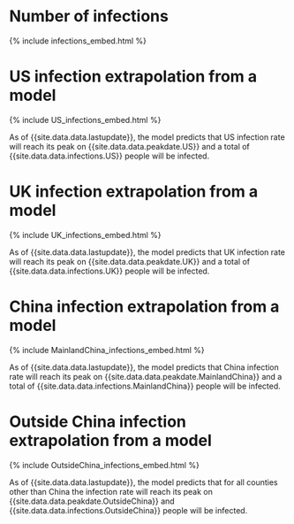 # Number of infections

{% include infections_embed.html %}

# US infection extrapolation from a model

{% include US_infections_embed.html %}

As of {{site.data.data.lastupdate}}, the model predicts that US infection rate will reach its peak on {{site.data.data.peakdate.US}} and a total of {{site.data.data.infections.US}} people will be infected.

# UK infection extrapolation from a model

{% include UK_infections_embed.html %}

As of {{site.data.data.lastupdate}}, the model predicts that UK infection rate will reach its peak on {{site.data.data.peakdate.UK}} and a total of {{site.data.data.infections.UK}} people will be infected.

# China infection extrapolation from a model

{% include MainlandChina_infections_embed.html %}

As of {{site.data.data.lastupdate}}, the model predicts that China infection rate will reach its peak on {{site.data.data.peakdate.MainlandChina}} and a total of {{site.data.data.infections.MainlandChina}} people will be infected.


# Outside China infection extrapolation from a model

{% include OutsideChina_infections_embed.html %}

As of {{site.data.data.lastupdate}}, the model predicts that for all counties other than China the infection rate will reach its peak on {{site.data.data.peakdate.OutsideChina}} and {{site.data.data.infections.OutsideChina}} people will be infected.